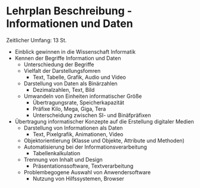 # Lehrplan Beschreibung - Informationen und Daten
Zeitlicher Umfang: 13 St.
- Einblick gewinnen in die Wissenschaft Informatik
- Kennen der Begriffe Information und Daten
	- Unterschiedung der Begriffe
	- Vielfalt der Darstellungsfomren
		- Text, Tabelle, Grafik, Audio und Video
	- Darstellung von Daten als Binärzahlen
		- Dezimalzahlen, Text, Bild
	- Umwandeln von Einheiten informatischer Größe
		- Übertragungsrate, Speicherkapazität
		- Präfixe Kilo, Mega, Giga, Tera
		- Unterscheidung zwischen SI- und Binäfpräfixen
- Übertragung informatischer Konzepte auf die Erstellung digitaler Medien
	- Darstellung von Informationen als Daten
		- Text, Pixelgrafik, Animationen, Video
	- Objektorientierung (Klasse und Objekte, Attribute und Methoden)
	- Automatisierung bei der Informationsverarbeitung
		- Tabellenkalkulation
	- Trennung von Inhalt und Design
		- Präsentationssoftware, Textverarbeitung
	- Problembegogene Auswahl von Anwendersoftware
		- Nutzung von Hilfssystemen, Browser 
	